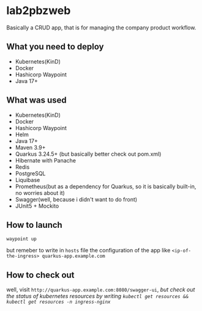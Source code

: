 # lab2pbzweb

Basically a CRUD app, that is for managing the company product workflow.

## What you need to deploy
- Kubernetes(KinD)
- Docker
- Hashicorp Waypoint
- Java 17+

## What was used
- Kubernetes(KinD)
- Docker
- Hashicorp Waypoint
- Helm
- Java 17+
- Maven 3.9+
- Quarkus 3.24.5+ (but basically better check out pom.xml)
- Hibernate with Panache
- Redis
- PostgreSQL
- Liquibase
- Prometheus(but as a dependency for Quarkus, so it is basically built-in, no worries about it)
- Swagger(well, because i didn't want to do front)
- JUnit5 + Mockito

## How to launch
```shell
waypoint up
```
but remeber to write in ```hosts``` file the configuration of the app like ```<ip-of-the-ingress> quarkus-app.example.com```

## How to check out

well, visit ```http://quarkus-app.example.com:8080/swagger-ui```, _but check out the status of kubernetes resources by writing `kubectl get resources && kubectl get resources -n ingress-nginx`_
